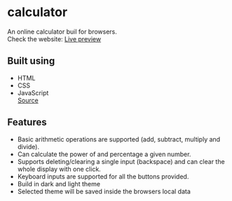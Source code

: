# calculator
An online calculator buil for browsers.\
Check the website: [Live preview](https://mohamedmaaiz.github.io/calculator/)

## Built using
- HTML
- CSS
- JavaScript\
[Source](https://www.theodinproject.com/paths/foundations/courses/foundations/lessons/calculator)

## Features
- Basic arithmetic operations are supported (add, subtract, multiply and divide).
- Can calculate the power of and percentage a given number.
- Supports deleting/clearing a single input (backspace) and can clear the whole display with one click.
- Keyboard inputs are supported for all the buttons provided.
- Build in dark and light theme
- Selected theme will be saved inside the browsers local data